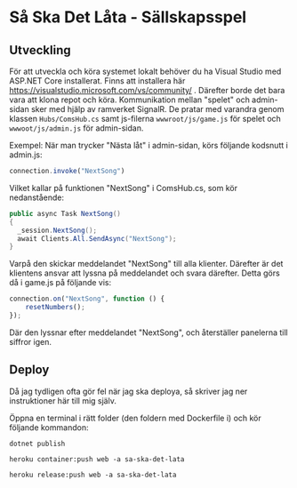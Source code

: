 # Så Ska Det Låta - Sällskapsspel

## Utveckling
För att utveckla och köra systemet lokalt behöver du ha Visual Studio med ASP.NET Core installerat. Finns att installera här https://visualstudio.microsoft.com/vs/community/ . Därefter borde det bara vara att klona repot och köra.
Kommunikation mellan "spelet" och admin-sidan sker med hjälp av ramverket SignalR. De pratar med varandra genom klassen `Hubs/ComsHub.cs` samt js-filerna `wwwroot/js/game.js` för spelet och `wwwoot/js/admin.js` för admin-sidan.

Exempel:
När man trycker "Nästa låt" i admin-sidan, körs följande kodsnutt i admin.js:
```javascript
connection.invoke("NextSong")
```
Vilket kallar på funktionen "NextSong" i ComsHub.cs, som kör nedanstående:
```C#
public async Task NextSong()
{
  _session.NextSong();
  await Clients.All.SendAsync("NextSong");
}
```
Varpå den skickar meddelandet "NextSong" till alla klienter. Därefter är det klientens ansvar att lyssna på meddelandet och svara därefter. Detta görs då i game.js på följande vis:
```javascript
connection.on("NextSong", function () {
    resetNumbers();
});
```
Där den lyssnar efter meddelandet "NextSong", och återställer panelerna till siffror igen.

## Deploy
Då jag tydligen ofta gör fel när jag ska deploya, så skriver jag ner instruktioner här till mig själv. 

Öppna en terminal i rätt folder (den foldern med Dockerfile i) och kör följande kommandon:

```
dotnet publish
```
```
heroku container:push web -a sa-ska-det-lata
```
```
heroku release:push web -a sa-ska-det-lata
```
